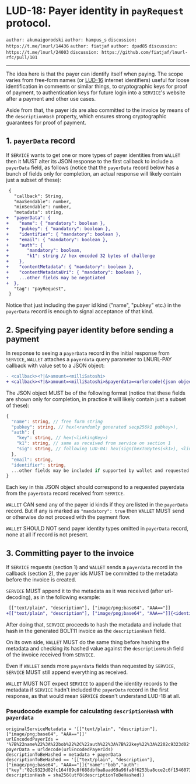 LUD-18: Payer identity in `payRequest` protocol.
================================================

`author: akumaigorodski` `author: hampus_s` `discussion: https://t.me/lnurl/14436` `author: fiatjaf` `author: dpad85` `discussion: https://t.me/lnurl/24003` `discussion: https://github.com/fiatjaf/lnurl-rfc/pull/101`

---

The idea here is that the payer can identify itself when paying. The scope varies from free-form names (or [LUD-16](16.md) internet identifiers) useful for loose identification in comments or similar things, to cryptographic keys for proof of payment, to authentication keys for future login into a `SERVICE`'s website after a payment and other use cases.

Aside from that, the payer ids are also committed to the invoice by means of the `descriptionHash` property, which ensures strong cryptographic guarantees for proof of payment.

## 1. `payerData` record

If `SERVICE` wants to get one or more types of payer identities from `WALLET` then it MUST alter its JSON response to the first callback to include a `payerData` field, as follows (notice that the `payerData` record below has a bunch of fields only for completion, an actual response will likely contain just a subset of these):

```diff
 {
   "callback": String,
   "maxSendable": number,
   "minSendable": number,
   "metadata": string,
+  "payerData": {
+    "name": { "mandatory": boolean },
+    "pubkey": { "mandatory": boolean },
+    "identifier": { "mandatory": boolean },
+    "email": { "mandatory": boolean },
+    "auth": {
+       "mandatory": boolean,
+       "k1": string // hex encoded 32 bytes of challenge
+    },
+    "contentMetadata": { "mandatory": boolean },
+    "contentMetadataUri": { "mandatory": boolean },
+    ...other fields may be negotiated
+  },
   "tag": "payRequest",
 }
```

Notice that just including the payer id kind ("name", "pubkey" etc.) in the `payerData` record is enough to signal acceptance of that kind.

## 2. Specifying payer identity before sending a payment

In response to seeing a `payerData` record in the initial response from `SERVICE`, `WALLET` attaches a `payerdata` query parameter to LNURL-PAY callback with value set to a JSON object:

```diff
- <callback><?|&>amount=<milliSatoshi>
+ <callback><?|&>amount=<milliSatoshi>&payerdata=<urlencode({json object})>
```

The JSON object MUST be of the following format (notice that these fields are shown only for completion, in practice it will likely contain just a subset of these):

```Typescript
{
  "name": string, // free form string
  "pubkey": string, // hex(<randomly generated secp256k1 pubkey>),
  "auth": {
    "key": string, // hex(<linkingKey>)
    "k1": string, // same as received from service on section 1
    "sig": string, // following LUD-04: hex(sign(hexToBytes(<k1>), <linkingPrivKey>))
  },
  "email": string,
  "identifier": string,
  ...other fields may be included if supported by wallet and requested by service
}
```

Each key in this JSON object should correspond to a requested payerdata from the `payerData` record received from `SERVICE`.

`WALLET` CAN send any of the payer id kinds if they are listed in the `payerData` record. But if any is marked as `"mandatory": true` then `WALLET` MUST send or otherwise do not proceed with the payment flow.

`WALLET` SHOULD NOT send payer identity types omitted in `payerData` record, none at all if record is not present.

## 3. Committing payer to the invoice

If `SERVICE` requests (section 1) and `WALLET` sends a `payerdata` record in the callback (section 2), the payer ids MUST be committed to the metadata before the invoice is created.

`SERVICE` MUST append it to the metadata as it was received (after url-decoding), as in the following example:

```diff
 [["text/plain", "description"], ["image/png;base64", "AAA=="]]
+[["text/plain", "description"], ["image/png;base64", "AAA=="]]{<identity records>}
```

After doing that, `SERVICE` proceeds to hash the metadata and include that hash in the generated BOLT11 invoice as the `descriptionHash` field.

On its own side, `WALLET` MUST do the same thing before hashing the metadata and checking its hashed value against the `descriptionHash` field of the invoice received from `SERVICE`.

Even if `WALLET` sends more `payerdata` fields than requested by `SERVICE`, `SERVICE` MUST still append everything as received.

`WALLET` MUST NOT expect `SERVICE` to append the identity records to the metadata if `SERVICE` hadn't included the `payerData` record in the first response, as that would mean `SERVICE` doesn't understand LUD-18 at all.

### Pseudocode example for calculating `descriptionHash` with `payerdata`

```
originalServiceMetadata = '[["text/plain", "description"], ["image/png;base64", "AAA=="]]'
urlEncodedPayerIds = '%7B%22name%22%3A%22bob%22%2C%22auth%22%3A%7B%22key%22%3A%2202c9323d02fc164f89c8f688dbfba8aad69a96fa8f6253ba8cce2c6f1546073fa3%22%2C%22sig%22%3A%222afd21794e2a801d0d516584ceebe1a24ed8991dd5ec708259aeaee5c0d2d1437542b689ee5d39e619a01a257142d49c18a4af3088c46ce87e2d941a1bcc7210%22%7D%2C%22identifier%22%3A%22bob%40bob.com%22%2C%22pubkey%22%3A%2203ee58475055820fbfa52e356a8920f62f8316129c39369dbdde3e5d0198a9e315%22%7D'
payerData = urldecode(urlEncodedPayerIds)
descriptionToBeHashed = metadata + payerData
descriptionToBeHashed == '[["text/plain", "description"], ["image/png;base64", "AAA=="]]{"name":"bob","auth":{"key":"02c9323d02fc164f89c8f688dbfba8aad69a96fa8f6253ba8cce2c6f1546073fa3","sig":"2afd21794e2a801d0d516584ceebe1a24ed8991dd5ec708259aeaee5c0d2d1437542b689ee5d39e619a01a257142d49c18a4af3088c46ce87e2d941a1bcc7210"},"identifier":"bob@bob.com","pubkey":"03ee58475055820fbfa52e356a8920f62f8316129c39369dbdde3e5d0198a9e315"}'
descriptionHash = sha256(utf8(descriptionToBeHashed))
```
